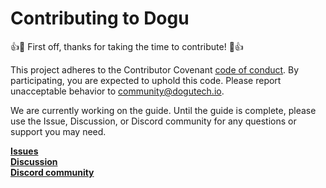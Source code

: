 # Contributing to Dogu

:+1::tada: First off, thanks for taking the time to contribute! :tada::+1:

This project adheres to the Contributor Covenant [code of conduct](https://github.com/dogu-team/.github/blob/main/CODE_OF_CONDUCT.md).
By participating, you are expected to uphold this code. Please report unacceptable
behavior to community@dogutech.io.

We are currently working on the guide. Until the guide is complete, please use the Issue, Discussion, or Discord community for any questions or support you may need.

**[Issues](https://github.com/dogu-team/dogu/issues)**  
**[Discussion](https://github.com/dogu-team/dogu/discussions)**  
**[Discord community](https://discord.gg/bVycd6Tu9g)**
